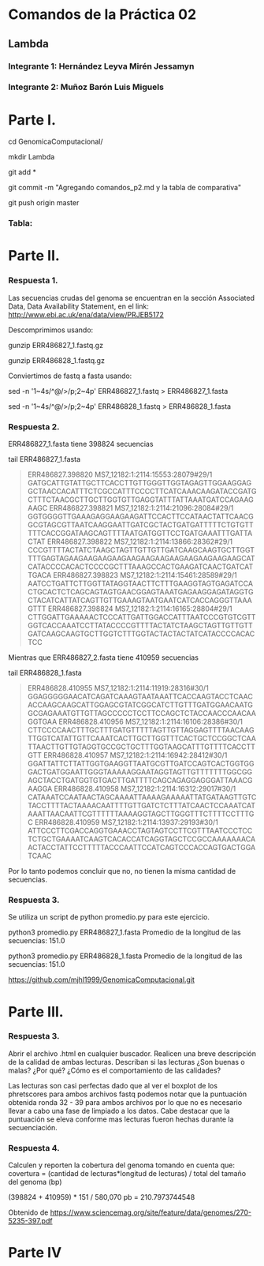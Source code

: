 # Comandos de la Práctica 02
## Lambda
### Integrante 1: Hernández Leyva Mirén Jessamyn
### Integrante 2: Muñoz Barón Luis Miguels

# Parte I.

cd GenomicaComputacional/

mkdir Lambda

git add *

git commit -m "Agregando comandos_p2.md y la tabla de comparativa"

git push origin master


### Tabla:


# Parte II.

### Respuesta 1.

Las secuencias crudas del genoma se encuentran en la sección Associated Data, 
Data Availability Statement, en el link:  http://www.ebi.ac.uk/ena/data/view/PRJEB5172

Descomprimimos usando: 

gunzip ERR486827_1.fastq.gz

gunzip ERR486828_1.fastq.gz


Conviertimos de fastq a fasta usando:

sed -n '1~4s/^@/>/p;2~4p' ERR486827_1.fastq > ERR486827_1.fasta

sed -n '1~4s/^@/>/p;2~4p' ERR486828_1.fastq > ERR486828_1.fasta


### Respuesta 2.

ERR486827_1.fasta tiene 398824 secuencias 

tail ERR486827_1.fasta

>ERR486827.398820 MS7_12182:1:2114:15553:28079#29/1
GATGCATTGTATTGCTTCACCTTGTTGGGTTGGTAGAGTTGGAAGGAGGCTAACCACATTTCTCGCCATTTCCCCTTCATCAAACAAGATACCGATGCTTTCTAACGCTTGCTTGGTGTTGAGGTATTTATTAAATGATCCAGAAGAAGC
>ERR486827.398821 MS7_12182:1:2114:21096:28084#29/1
GGTGGGGTTGAAAGAGGAAGAAGATTCCACTTCCATAACTATTCAACGGCGTAGCGTTAATCAAGGAATTGATCGCTACTGATGATTTTTCTGTGTTTTTCACCGGATAAGCAGTTTTAATGATGGTTCCTGATGAAATTTGATTACTAT
>ERR486827.398822 MS7_12182:1:2114:13866:28362#29/1
CCCGTTTTACTATCTAAGCTAGTTGTTGTTGATCAAGCAAGTGCTTGGTTTTGAGTAGAAGAAGAAGAAGAAGAAGAAGAAGAAGAAGAAGAAGCATCATACCCCACACTCCCCGCTTTAAAGCCACTGAAGATCAACTGATCATTGACA
>ERR486827.398823 MS7_12182:1:2114:15461:28589#29/1
AATCCTGATTCTTGGTTATAGGTAACTTCTTTGAAGGTAGTGAGATCCACTGCACTCTCAGCAGTAGTGAACGGAGTAAATGAGAAGGAGATAGGTGCTACATCATTATCAGTTGTTGAAAGTAATGAATCATCACCAGGGTTAAAGTTT
>ERR486827.398824 MS7_12182:1:2114:16165:28804#29/1
CTTGGATTGAAAAACTCCCATTGATTGGACCATTTAATCCCGTGTCGTTGGTCACCAAATCCTTATACCCCGTTTTACTATCTAAGCTAGTTGTTGTTGATCAAGCAAGTGCTTGGTCTTTGGTACTACTACTATCATACCCCACACTCC

Mientras que ERR486827_2.fasta tiene 410959 secuencias 

tail ERR486828_1.fasta
>ERR486828.410955 MS7_12182:1:2114:11919:28316#30/1
GGAGGGGGAACATCAGATCAAAGTAATAAATTCACCAAGTACCTCAACACCAAGCAAGCATTGGAGCGTATCGGCATCTTGTTTGATGGAACAATGGCGAGAAATGTTGTTAGCCCCCTCCTTCCAGCTCTACCAACCCAACAAGGTGAA
>ERR486828.410956 MS7_12182:1:2114:16106:28386#30/1
CTTCCCCAACTTTGCTTTGATGTTTTTAGTTGTTAGGAGTTTTAACAAGTTGGTCATATTGTTCAAATCACTTGCTTGGTTTCACTGCTCCGGCTCAATTAACTTGTTGTAGGTGCCGCTGCTTTGGTAAGCATTTGTTTTCACCTTGTT
>ERR486828.410957 MS7_12182:1:2114:16942:28412#30/1
GGATTATTCTTATTGGTGAAGGTTAATGCGTTGATCCAGTCACTGGTGGGACTGATGGAATTGGGTAAAAAGGAATAGGTAGTTGTTTTTTTGGCGGAGCTACCTGATGGTGTGACTTGATTTTCAGCAGAGGAGGGATTAAACGAAGGA
>ERR486828.410958 MS7_12182:1:2114:16312:29017#30/1
CATAAATCCAATAACTAGCAAAATTAAAAGAAAAATTATGATAAGTTGTCTACCTTTTACTAAAACAATTTTGTTGATCTCTTTATCAACTCCAAATCATAAATTAACAATTCGTTTTTTAAAAGGTAGCTTGGGTTTCTTTTCCTTTGC
>ERR486828.410959 MS7_12182:1:2114:13937:29193#30/1
ATTCCCTTCGACCAGGTGAAACCTAGTAGTCCTTCGTTTAATCCCTCCTCTGCTGAAAATCAAGTCACACCATCAGGTAGCTCCGCCAAAAAAACAACTACCTATTCCTTTTTACCCAATTCCATCAGTCCCACCAGTGACTGGATCAAC

Por lo tanto podemos concluir que no, no tienen la misma cantidad de secuencias.

### Respuesta 3.
Se utiliza un script de python promedio.py para este ejercicio.

python3 promedio.py ERR486827_1.fasta
Promedio de la longitud de las secuencias: 151.0

python3 promedio.py ERR486828_1.fasta
Promedio de la longitud de las secuencias: 151.0

https://github.com/mjhl1999/GenomicaComputacional.git


# Parte III.
### Respuesta 3. 
Abrir el archivo .html en cualquier buscador. Realicen una breve descripción de la calidad de ambas lecturas. Describan si las lecturas ¿Son buenas o malas? ¿Por qué? ¿Cómo es el comportamiento de las calidades?

Las lecturas son casi perfectas dado que al ver el boxplot de los phretscores para ambos archivos fastq podemos notar que la puntuación obtenida ronda 32 - 39 para ambos archivos
por lo que no es necesario llevar a cabo una fase de limpiado a los datos.
Cabe destacar que la puntuación se eleva conforme mas lecturas fueron hechas durante la secuenciación.

### Respuesta 4.
Calculen y reporten la cobertura del genoma tomando en cuenta que:
covertura = (cantidad de lecturas*longitud de lecturas) / total del tamaño del genoma (bp)

(398824 + 410959) * 151 / 580,070 pb  = 210.7973744548

Obtenido de https://www.sciencemag.org/site/feature/data/genomes/270-5235-397.pdf

# Parte IV
